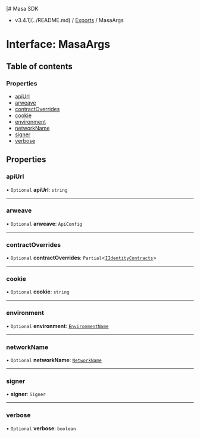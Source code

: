 [# Masa SDK
 - v3.4.1](../README.md) / [Exports](../modules.md) / MasaArgs

# Interface: MasaArgs

## Table of contents

### Properties

- [apiUrl](MasaArgs.md#apiurl)
- [arweave](MasaArgs.md#arweave)
- [contractOverrides](MasaArgs.md#contractoverrides)
- [cookie](MasaArgs.md#cookie)
- [environment](MasaArgs.md#environment)
- [networkName](MasaArgs.md#networkname)
- [signer](MasaArgs.md#signer)
- [verbose](MasaArgs.md#verbose)

## Properties

### apiUrl

• `Optional` **apiUrl**: `string`

___

### arweave

• `Optional` **arweave**: `ApiConfig`

___

### contractOverrides

• `Optional` **contractOverrides**: `Partial`<[`IIdentityContracts`](IIdentityContracts.md)\>

___

### cookie

• `Optional` **cookie**: `string`

___

### environment

• `Optional` **environment**: [`EnvironmentName`](../modules.md#environmentname)

___

### networkName

• `Optional` **networkName**: [`NetworkName`](../modules.md#networkname)

___

### signer

• **signer**: `Signer`

___

### verbose

• `Optional` **verbose**: `boolean`
